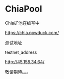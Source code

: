 # ChiaPool

Chia矿池在编写中

https://chia.powduck.com/ 

测试地址

testnet_address

http://45.158.34.64/


敬请期待。。。
